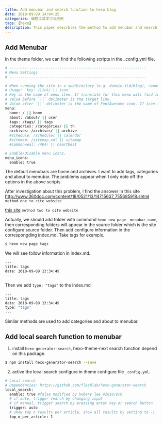 ```yaml
---
title: Add menubar and search function to hexo blog
date: 2018-09-09 14:04:25
categories: 编程工具学习与应用
tags: [hexo]
description: This paper descrbles the method to add menubar and search function to my blog with hexo and shows the different ways to cite website with markdown scripts in hexo blog.md. Attention! My hexo-theme bases on hexo-theme-next.
---
```


## Add Menubar

In the theme folder, we can find the following scripts in the _config.yml file.
``` bash
# ---------------------------------------------------------------
# Menu Settings
# ---------------------------------------------------------------

# When running the site in a subdirectory (e.g. domain.tld/blog), remove the leading slash from link value (/archives -> archives).
# Usage: `Key: /link/ || icon`
# Key is the name of menu item. If translate for this menu will find in languages - this translate will be loaded; if not - Key name will be used. Key is case-senstive.
# Value before `||` delimeter is the target link.
# Value after `||` delimeter is the name of FontAwesome icon. If icon (with or without delimeter) is not specified, question icon will be loaded.
menu:
  home: / || home
  about: /about/ || user
  tags: /tags/ || tags
  categories: /categories/ || th
  archives: /archives/ || archive
  #schedule: /schedule/ || calendar
  #sitemap: /sitemap.xml || sitemap
  #commonweal: /404/ || heartbeat

# Enable/Disable menu icons.
menu_icons:
  enable: true

```
The default menubars are home and archives. I want to add tags, categories and about to menubar. The problems appear when I only note off the options in the above scripts.

After investigation about this problem, I find the ansower in this site  http://www.360doc.com/content/18/0521/13/14715637_755685918.shtml `method one to cite website`

[this site](http://www.360doc.com/content/18/0521/13/14715637_755685918.shtml)  `method two to cite website`

Actually, we should add folder with commond `hexo new page  menubar_name`, then corresponding folders will appear in the source folder which is the site configure source folder. Then add configure information in the correspongding index.md.
Take tags for example.

``` bash
$ hexo new page tags
```

We will see follow information in index.md.

``` bash
---
title: tags
date: 2018-09-09 13:34:49
---
```
Then we add `type: "tags"` to the index.md
``` bash
---
title: tags
date: 2018-09-09 13:34:49
type: "tags"
---
```
Similar methods are used to add categories and about to menubar.

## Add local search function to menubar

1. install `hexo-generator-search`, hexo-theme-next search function depend on this package.

``` bash
$ npm install hexo-generator-search --save
```

2. active the local search configure in theme configure file `_config.yml`.

``` bash
# Local search
# Dependencies: https://github.com/flashlab/hexo-generator-search
local_search:
  enable: true #false modified by hubery lee @2018/9/9
  # if auto, trigger search by changing input
  # if manual, trigger search by pressing enter key or search button
  trigger: auto
  # show top n results per article, show all results by setting to -1
  top_n_per_article: 1
```

